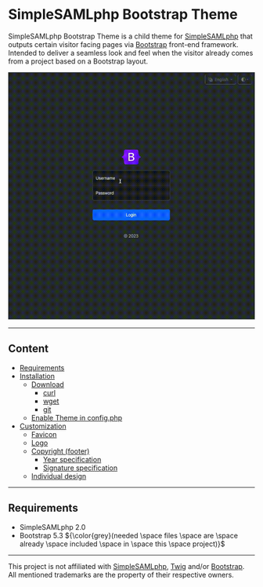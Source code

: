# SimpleSAMLphp Bootstrap Theme

SimpleSAMLphp Bootstrap Theme is a child theme for <a href="https://github.com/simplesamlphp/simplesamlphp">SimpleSAMLphp</a> that outputs certain visitor facing pages via <a href="https://github.com/twbs/bootstrap">Bootstrap</a> front-end framework. Intended to deliver a seamless look and feel when the visitor already comes from a project based on a Bootstrap layout.

<img src="https://raw.githubusercontent.com/disisto/simplesamlphp-bootstrap-theme/main/img/simplesamlphp-bootstrap-theme.gif">

---

## Content

- [Requirements]( https://github.com/disisto/simplesamlphp-bootstrap-theme/wiki#requirements)
- [Installation]( https://github.com/disisto/simplesamlphp-bootstrap-theme/wiki#installation)
  - [Download]( https://github.com/disisto/simplesamlphp-bootstrap-theme/wiki#download)
     - [curl]( https://github.com/disisto/simplesamlphp-bootstrap-theme/wiki#curl)
     - [wget]( https://github.com/disisto/simplesamlphp-bootstrap-theme/wiki#wget)
     - [git]( https://github.com/disisto/simplesamlphp-bootstrap-theme/wiki#git)
  - [Enable Theme in config.php]( https://github.com/disisto/simplesamlphp-bootstrap-theme/wiki#enable-theme-in-configphp)
- [Customization](https://github.com/disisto/simplesamlphp-bootstrap-theme/wiki#customization)
  - [Favicon]( https://github.com/disisto/simplesamlphp-bootstrap-theme/wiki#favicon)
  - [Logo]( https://github.com/disisto/simplesamlphp-bootstrap-theme/wiki#logo)
  - [Copyright (footer)]( https://github.com/disisto/simplesamlphp-bootstrap-theme/wiki#copyright-footer)
     - [Year specification]( https://github.com/disisto/simplesamlphp-bootstrap-theme/wiki#year-specification)
     - [Signature specification]( https://github.com/disisto/simplesamlphp-bootstrap-theme/wiki#signature-specification)
  - [Individual design]( https://github.com/disisto/simplesamlphp-bootstrap-theme/wiki#individual-design)

---

## Requirements

- SimpleSAMLphp 2.0
- Bootstrap 5.3  ${\color{grey}(needed  \space files  \space are  \space already  \space included  \space in  \space this  \space project)}$

---

This project is not affiliated with <a href="https://simplesamlphp.org/">SimpleSAMLphp</a>, <a href="https://twig.symfony.com/">Twig</a> and/or <a href="https://getbootstrap.com/">Bootstrap</a>.<br>All mentioned trademarks are the property of their respective owners.

